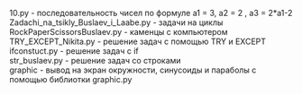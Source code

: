 10.py - последовательность чисел по формуле а1 = 3, a2 = 2 , a3 = 2*a1-2\
Zadachi_na_tsikly_Buslaev_i_Laabe.py - задачи на циклы\
RockPaperScissorsBuslaev.py - каменцы с компьютером\
TRY_EXCEPT_Nikita.py - решение задач с помощью TRY и EXCEPT\
ifconstuct.py - решение задач с if\
str_buslaev.py - решение задач со строками\
graphic - вывод на экран окружности, синусоиды и параболы с помощью библиотки graphic.py

